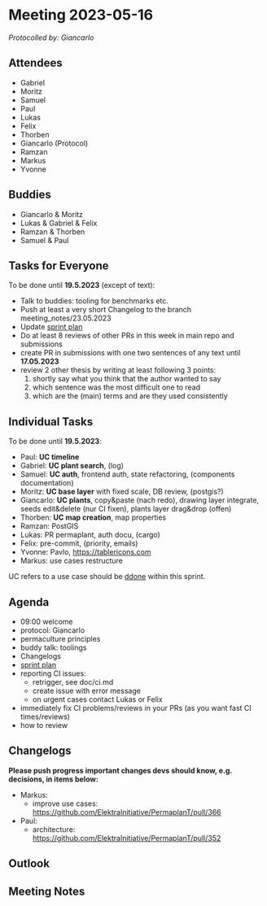 # Meeting 2023-05-16

_Protocolled by: Giancarlo_

## Attendees

- Gabriel
- Moritz
- Samuel
- Paul
- Lukas
- Felix
- Thorben
- Giancarlo (Protocol)
- Ramzan
- Markus
- Yvonne

## Buddies

- Giancarlo & Moritz
- Lukas & Gabriel & Felix
- Ramzan & Thorben
- Samuel & Paul

## Tasks for Everyone

To be done until **19.5.2023** (except of text):

- Talk to buddies: tooling for benchmarks etc.
- Push at least a very short Changelog to the branch meeting_notes/23.05.2023
- Update [sprint plan](https://github.com/orgs/ElektraInitiative/projects/4/)
- Do at least 8 reviews of other PRs in this week in main repo and submissions
- create PR in submissions with one two sentences of any text until **17.05.2023**
- review 2 other thesis by writing at least following 3 points:
  1. shortly say what you think that the author wanted to say
  2. which sentence was the most difficult one to read
  3. which are the (main) terms and are they used consistently

## Individual Tasks

To be done until **19.5.2023**:

- Paul: **UC timeline**
- Gabriel: **UC plant search**, (log)
- Samuel: **UC auth**, frontend auth, state refactoring, (components documentation)
- Moritz: **UC base layer** with fixed scale, DB review, (postgis?)
- Giancarlo: **UC plants**, copy&paste (nach redo), drawing layer integrate, seeds edit&delete (nur CI fixen), plants layer drag&drop (offen)
- Thorben: **UC map creation**, map properties
- Ramzan: PostGIS
- Lukas: PR permaplant, auth docu, (cargo)
- Felix: pre-commit, (priority, emails)
- Yvonne: Pavlo, https://tablericons.com
- Markus: use cases restructure

UC refers to a use case should be [ddone](doc/usecases/README.md) within this sprint.

## Agenda

- 09:00 welcome
- protocol: Giancarlo
- permaculture principles
- buddy talk: toolings
- Changelogs
- [sprint plan](https://github.com/orgs/ElektraInitiative/projects/4/)
- reporting CI issues:
  - retrigger, see doc/ci.md
  - create issue with error message
  - on urgent cases contact Lukas or Felix
- immediately fix CI problems/reviews in your PRs (as you want fast CI times/reviews)
- how to review

## Changelogs

**Please push progress important changes devs should know, e.g. decisions, in items below:**

- Markus:
  - improve use cases: https://github.com/ElektraInitiative/PermaplanT/pull/366
- Paul:
  - architecture: https://github.com/ElektraInitiative/PermaplanT/pull/352

## Outlook

## Meeting Notes
